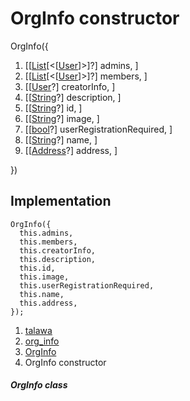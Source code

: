 
<div>

# OrgInfo constructor

</div>


OrgInfo({

1.  [[[List](https://api.flutter.dev/flutter/dart-core/List-class.md)[\<[[User](../../models_user_user_info/User-class.md)]\>]?]
    admins, ]
2.  [[[List](https://api.flutter.dev/flutter/dart-core/List-class.html)[\<[[User](../../models_user_user_info/User-class.md)]\>]?]
    members, ]
3.  [[[User](../../models_user_user_info/User-class.md)?]
    creatorInfo, ]
4.  [[[String](https://api.flutter.dev/flutter/dart-core/String-class.html)?]
    description, ]
5.  [[[String](https://api.flutter.dev/flutter/dart-core/String-class.html)?]
    id, ]
6.  [[[String](https://api.flutter.dev/flutter/dart-core/String-class.html)?]
    image, ]
7.  [[[bool](https://api.flutter.dev/flutter/dart-core/bool-class.html)?]
    userRegistrationRequired,
    ]
8.  [[[String](https://api.flutter.dev/flutter/dart-core/String-class.html)?]
    name, ]
9.  [[[Address](../../models_organization_org_info_address/Address-class.md)?]
    address, ]

})



## Implementation

``` language-dart
OrgInfo({
  this.admins,
  this.members,
  this.creatorInfo,
  this.description,
  this.id,
  this.image,
  this.userRegistrationRequired,
  this.name,
  this.address,
});
```







1.  [talawa](../../index.md)
2.  [org_info](../../models_organization_org_info/)
3.  [OrgInfo](../../models_organization_org_info/OrgInfo-class.md)
4.  OrgInfo constructor

##### OrgInfo class







